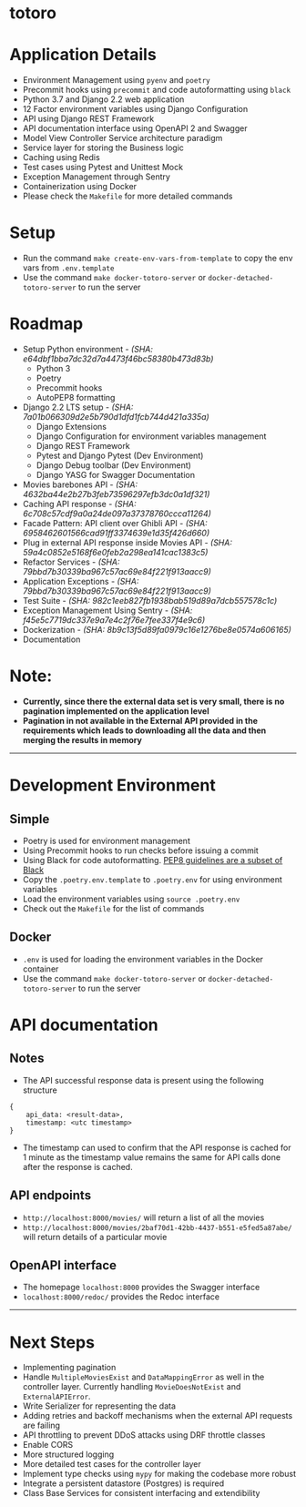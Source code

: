 # totoro

# Application Details
- Environment Management using `pyenv` and `poetry`
- Precommit hooks using `precommit` and code autoformatting using `black`
- Python 3.7 and Django 2.2 web application
- 12 Factor environment variables using Django Configuration
- API using Django REST Framework
- API documentation interface using OpenAPI 2 and Swagger
- Model View Controller Service architecture paradigm
- Service layer for storing the Business logic
- Caching using Redis
- Test cases using Pytest and Unittest Mock
- Exception Management through Sentry
- Containerization using Docker
- Please check the `Makefile` for more detailed commands


# Setup
- Run the command `make create-env-vars-from-template` to copy the env vars from `.env.template`
- Use the command `make docker-totoro-server` or `docker-detached-totoro-server` to run the server


# Roadmap
- Setup Python environment - *(SHA: e64dbf1bba7dc32d7a4473f46bc58380b473d83b)*
    - Python 3
    - Poetry
    - Precommit hooks
    - AutoPEP8 formatting
- Django 2.2 LTS setup - *(SHA: 7a01b066309d2e5b790d1dfd1fcb744d421a335a)*
    - Django Extensions
    - Django Configuration for environment variables management
    - Django REST Framework
    - Pytest and Django Pytest (Dev Environment)
    - Django Debug toolbar (Dev Environment)
    - Django YASG for Swagger Documentation
- Movies barebones API - *(SHA: 4632ba44e2b27b3feb73596297efb3dc0a1df321)*
- Caching API response - *(SHA: 6c708c57cdf9a0a24de097a37378760ccca11264)*
- Facade Pattern: API client over Ghibli API - *(SHA: 6958462601566cad91ff3374639e1d35f426d660)*
- Plug in external API response inside Movies API - *(SHA: 59a4c0852e5168f6e0feb2a298ea141cac1383c5)*
- Refactor Services - *(SHA: 79bbd7b30339ba967c57ac69e84f221f913aacc9)*
- Application Exceptions - *(SHA: 79bbd7b30339ba967c57ac69e84f221f913aacc9)*
- Test Suite - *(SHA: 982c1eeb827fb1938bab519d89a7dcb557578c1c)*
- Exception Management Using Sentry - *(SHA: f45e5c7719dc337e9a7e4c2f76e7fee337f4e9c6)*
- Dockerization - *(SHA: 8b9c13f5d89fa0979c16e1276be8e0574a606165)*
- Documentation

# Note:
- **Currently, since there the external data set is very small, there is no pagination implemented on  the application level**
- **Pagination in not available in the External API provided in the requirements which leads to downloading all the data and then merging the results in memory**


---

# Development Environment

## Simple
- Poetry is used for environment management
- Using Precommit hooks to run checks before issuing a commit
- Using Black for code autoformatting. [PEP8 guidelines are a subset of Black](https://www.mattlayman.com/blog/2018/python-code-black/)
- Copy the `.poetry.env.template` to `.poetry.env` for using environment variables
- Load the environment variables using `source .poetry.env`
- Check out the `Makefile` for the list of commands

## Docker
- `.env` is used for loading the environment variables in the Docker container
- Use the command `make docker-totoro-server` or `docker-detached-totoro-server` to run the server


# API documentation

## Notes
- The API successful response data is present using the following structure
```
{
    api_data: <result-data>,
    timestamp: <utc timestamp>
}
```
- The timestamp can used to confirm that the API response is cached for 1 minute as the timestamp value remains the same for API calls done after the response is cached.

## API endpoints
- `http://localhost:8000/movies/` will return a list of all the movies
- `http://localhost:8000/movies/2baf70d1-42bb-4437-b551-e5fed5a87abe/` will return details of a particular movie

## OpenAPI interface
- The homepage `localhost:8000` provides the Swagger interface
- `localhost:8000/redoc/` provides the Redoc interface


---

# Next Steps
- Implementing pagination
- Handle `MultipleMoviesExist` and `DataMappingError` as well in the controller layer. Currently handling `MovieDoesNotExist` and `ExternalAPIError`.
- Write Serializer for representing the data
- Adding retries and backoff mechanisms when the external API requests are failing
- API throttling to prevent DDoS attacks using DRF throttle classes
- Enable CORS
- More structured logging
- More detailed test cases for the controller layer
- Implement type checks using `mypy` for making the codebase more robust
- Integrate a persistent datastore (Postgres) is required
- Class Base Services for consistent interfacing and extendibility

